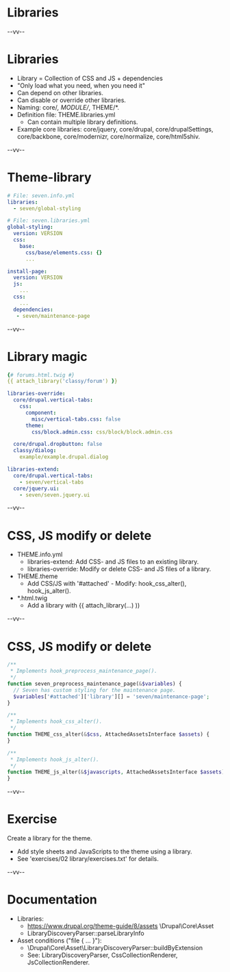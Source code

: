 # Libraries

--vv--

# Libraries
- Library = Collection of CSS and JS + dependencies
- "Only load what you need, when you need it"
- Can depend on other libraries.
- Can disable or override other libraries.
- Naming: core/*, MODULE/*, THEME/*.
- Definition file: THEME.libraries.yml
  - Can contain multiple library definitions.
- Example core libraries: core/jquery, core/drupal, core/drupalSettings, core/backbone, core/modernizr, core/normalize, core/html5shiv.

--vv--

# Theme-library

```yaml
# File: seven.info.yml
libraries:
  - seven/global-styling
```

```yaml
# File: seven.libraries.yml
global-styling:
  version: VERSION
  css:
    base:
      css/base/elements.css: {}
      ...

install-page:
  version: VERSION
  js:
    ...
  css:
    ...
  dependencies:
   - seven/maintenance-page
```

--vv--

# Library magic

```yaml
{# forums.html.twig #}
{{ attach_library('classy/forum') }}
```

```yaml
libraries-override:
  core/drupal.vertical-tabs:
    css:
      component:
        misc/vertical-tabs.css: false
      theme:
        css/block.admin.css: css/block/block.admin.css

  core/drupal.dropbutton: false
  classy/dialog:
    example/example.drupal.dialog
```

```yaml
libraries-extend:
  core/drupal.vertical-tabs:
    - seven/vertical-tabs
  core/jquery.ui:
    - seven/seven.jquery.ui
```

--vv--

# CSS, JS modify or delete
- THEME.info.yml
  - libraries-extend: Add CSS- and JS files to an existing library.
  - libraries-override: Modify or delete CSS- and JS files of a library.
- THEME.theme
  - Add CSS/JS with '#attached'  - Modify: hook_css_alter(), hook_js_alter().
- *.html.twig
  - Add a library with {{ attach_library(…) ))

--vv--

# CSS, JS modify or delete

```php
/**
 * Implements hook_preprocess_maintenance_page().
 */
function seven_preprocess_maintenance_page(&$variables) {
  // Seven has custom styling for the maintenance page.
  $variables['#attached']['library'][] = 'seven/maintenance-page';
}
```

```php
/**
 * Implements hook_css_alter().
 */
function THEME_css_alter(&$css, AttachedAssetsInterface $assets) {
}

/**
 * Implements hook_js_alter().
 */
function THEME_js_alter(&$javascripts, AttachedAssetsInterface $assets) {
}
```

--vv--

# Exercise
Create a library for the theme.

- Add style sheets and JavaScripts to the theme using a library.
- See 'exercises/02 library/exercises.txt' for details.

--vv--

# Documentation
- Libraries:
  - https://www.drupal.org/theme-guide/8/assets \Drupal\Core\Asset
  - LibraryDiscoveryParser::parseLibraryInfo
- Asset conditions ("file { ... }"):
  - \Drupal\Core\Asset\LibraryDiscoveryParser::buildByExtension
  - See: LibraryDiscoveryParser, CssCollectionRenderer, JsCollectionRenderer.